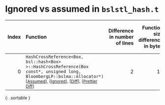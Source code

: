 # Ignored vs assumed in `bslstl_hash.t`

<script src="../sorttable.js"></script>

|   Index | Function                                                                                                                                                                                                                                 |   Difference in number of lines |   Function size difference in bytes |   Number of lines in assumed build |   Number of bytes in assumed build |   Number of lines in ignored build |   Number of bytes in ignored build |
|--------:|:-----------------------------------------------------------------------------------------------------------------------------------------------------------------------------------------------------------------------------------------|--------------------------------:|------------------------------------:|-----------------------------------:|-----------------------------------:|-----------------------------------:|-----------------------------------:|
|       0 | `HashCrossReference<Box, bsl::hash<Box> >::HashCrossReference(Box const*, unsigned long, BloombergLP::bslma::Allocator*)` <sup>\[[Assumed](0-assume)\], \[[Ignored](0-none)\], \[[Diff](0.diff.html)\], \[[Prettier Diff](0-diff.html)\] |                               2 |                                  16 |                                136 |                                528 |                                134 |                                512 |
{: .sortable }
